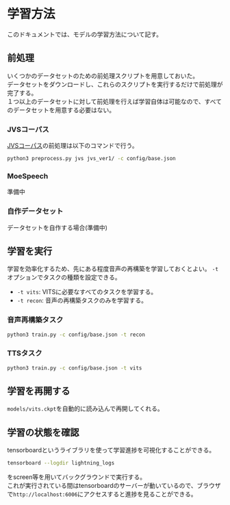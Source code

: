 # 学習方法
このドキュメントでは、モデルの学習方法について記す。

## 前処理
いくつかのデータセットのための前処理スクリプトを用意しておいた。  
データセットをダウンロードし、これらのスクリプトを実行するだけで前処理が完了する。  
１つ以上のデータセットに対して前処理を行えば学習自体は可能なので、すべてのデータセットを用意する必要はない。  

### JVSコーパス
[JVSコーパス](https://sites.google.com/site/shinnosuketakamichi/research-topics/jvs_corpus)の前処理は以下のコマンドで行う。
```sh
python3 preprocess.py jvs jvs_ver1/ -c config/base.json 
```

### MoeSpeech
準備中

### 自作データセット
データセットを自作する場合(準備中)

## 学習を実行
学習を効率化するため、先にある程度音声の再構築を学習しておくとよい。 
`-t` オプションでタスクの種類を設定できる。  
 - `-t vits`: VITSに必要なすべてのタスクを学習する。
 - `-t recon`: 音声の再構築タスクのみを学習する。 

### 音声再構築タスク
```sh
python3 train.py -c config/base.json -t recon
```

### TTSタスク
```sh
python3 train.py -c config/base.json -t vits
```

## 学習を再開する
`models/vits.ckpt`を自動的に読み込んで再開してくれる。

## 学習の状態を確認
tensorboardというライブラリを使って学習進捗を可視化することができる。
```sh
tensorboard --logdir lightning_logs
```
をscreen等を用いてバックグラウンドで実行する。  
これが実行されている間はtensorboardのサーバーが動いているので、ブラウザで`http://localhost:6006`にアクセスすると進捗を見ることができる。